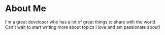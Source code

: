 # About Me

I'm a great developer who has a lot of great things to share with the world. 
Can't wait to start writing more about topics I love and am passionate about!
